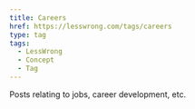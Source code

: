 ```yaml
---
title: Careers
href: https://lesswrong.com/tags/careers
type: tag
tags:
  - LessWrong
  - Concept
  - Tag
---
```


Posts relating to jobs, career development, etc.
